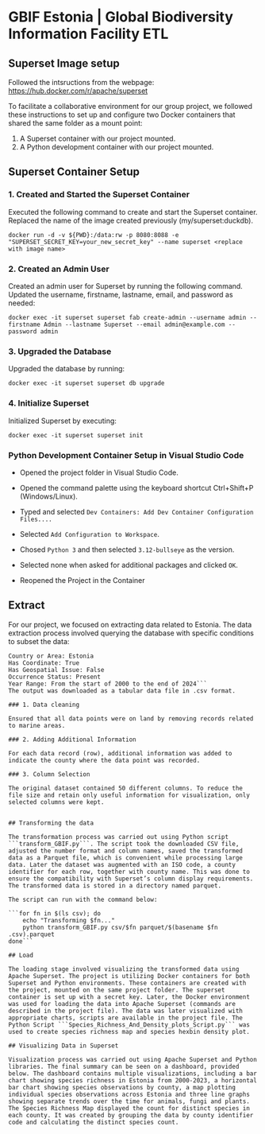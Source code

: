 # GBIF Estonia | Global Biodiversity Information Facility ETL

## Superset Image setup
Followed the intsructions from the webpage:
https://hub.docker.com/r/apache/superset

To facilitate a collaborative environment for our group project, we followed these instructions to set up and configure two Docker containers that shared the same folder as a mount point:

1. A Superset container with our project mounted.
2. A Python development container with our project mounted.

## Superset Container Setup
### 1. Created and Started the Superset Container

Executed the following command to create and start the Superset container. Replaced <replace with image name> the name of the image created previously (my/superset:duckdb). 

```docker run -d -v ${PWD}:/data:rw -p 8080:8088 -e "SUPERSET_SECRET_KEY=your_new_secret_key" --name superset <replace with image name>```

### 2. Created an Admin User

Created an admin user for Superset by running the following command. Updated the username, firstname, lastname, email, and password as needed:

```docker exec -it superset superset fab create-admin --username admin --firstname Admin --lastname Superset --email admin@example.com --password admin```

### 3. Upgraded the Database

Upgraded the database by running:

```docker exec -it superset superset db upgrade```

### 4. Initialize Superset

Initialized Superset by executing:

```docker exec -it superset superset init```

### Python Development Container Setup in Visual Studio Code

* Opened the project folder in Visual Studio Code.

* Opened the command palette using the keyboard shortcut Ctrl+Shift+P (Windows/Linux).

* Typed and selected ```Dev Containers: Add Dev Container Configuration Files....```

* Selected ```Add Configuration to Workspace```.

* Chosed ```Python 3``` and then selected ```3.12-bullseye``` as the version.

* Selected none when asked for additional packages and clicked ```OK```.

* Reopened the Project in the Container

## Extract

For our project, we focused on extracting data related to Estonia. The data extraction process involved querying the database with specific conditions to subset the data:

```Basis of Record: Human observation
Country or Area: Estonia
Has Coordinate: True
Has Geospatial Issue: False
Occurrence Status: Present
Year Range: From the start of 2000 to the end of 2024```
The output was downloaded as a tabular data file in .csv format.

### 1. Data cleaning 

Ensured that all data points were on land by removing records related to marine areas.

### 2. Adding Additional Information

For each data record (row), additional information was added to indicate the county where the data point was recorded.

### 3. Column Selection

The original dataset contained 50 different columns. To reduce the file size and retain only useful information for visualization, only selected columns were kept.


## Transforming the data

The transformation process was carried out using Python script ```transform_GBIF.py```. The script took the downloaded CSV file, adjusted the number format and column names, saved the transformed data as a Parquet file, which is convenient while processing large data. Later the dataset was augmented with an ISO code, a county identifier for each row, together with county name. This was done to ensure the compatibility with Superset’s column display requirements. The transformed data is stored in a directory named parquet.

The script can run with the command below:

```for fn in $(ls csv); do
    echo "Transforming $fn..."
    python transform_GBIF.py csv/$fn parquet/$(basename $fn .csv).parquet
done```

## Load

The loading stage involved visualizing the transformed data using Apache Superset. The project is utilizing Docker containers for both Superset and Python environments. These containers are created with the project, mounted on the same project folder. The superset container is set up with a secret key. Later, the Docker environment was used for loading the data into Apache Superset (commands are described in the project file). The data was later visualized with appropriate charts, scripts are available in the project file. The Python Script ```Species_Richness_And_Density_plots_Script.py``` was used to create species richness map and species hexbin density plot.

## Visualizing Data in Superset

Visualization process was carried out using Apache Superset and Python libraries. The final summary can be seen on a dashboard, provided below. The dashboard contains multiple visualizations, including a bar chart showing species richness in Estonia from 2000-2023, a horizontal bar chart showing species observations by county, a map plotting individual species observations across Estonia and three line graphs showing separate trends over the time for animals, fungi and plants. The Species Richness Map displayed the count for distinct species in each county. It was created by grouping the data by county identifier code and calculating the distinct species count.




